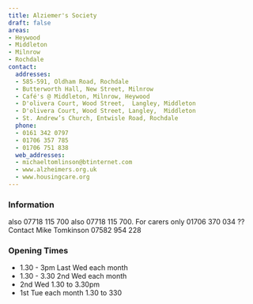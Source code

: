 ```yaml
---
title: Alziemer's Society
draft: false
areas:
- Heywood
- Middleton
- Milnrow
- Rochdale
contact:
  addresses:
  - 585-591, Oldham Road, Rochdale
  - Butterworth Hall, New Street, Milnrow
  - Café's @ Middleton, Milnrow, Heywood
  - D'olivera Court, Wood Street,  Langley, Middleton
  - D'olivera Court, Wood Street, Langley,  Middleton
  - St. Andrew’s Church, Entwisle Road, Rochdale
  phone:
  - 0161 342 0797
  - 01706 357 785
  - 01706 751 838
  web_addresses:
  - michaeltomlinson@btinternet.com
  - www.alzheimers.org.uk
  - www.housingcare.org
---
```


### Information
also 07718 115 700
also 07718 115 700.   For carers only
01706 370 034  ??
Contact Mike Tomkinson 07582 954 228

### Opening Times
* 1.30 - 3pm Last Wed each month
* 1.30 - 3.30 2nd Wed each month
* 2nd Wed 1.30 to 3.30pm
* 1st Tue each month 1.30 to 330

